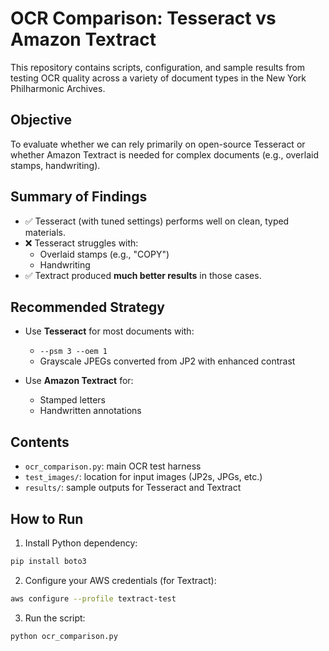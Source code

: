 # OCR Comparison: Tesseract vs Amazon Textract

This repository contains scripts, configuration, and sample results from testing OCR quality across a variety of document types in the New York Philharmonic Archives.

## Objective

To evaluate whether we can rely primarily on open-source Tesseract or whether Amazon Textract is needed for complex documents (e.g., overlaid stamps, handwriting).

## Summary of Findings

- ✅ Tesseract (with tuned settings) performs well on clean, typed materials.
- ❌ Tesseract struggles with:
  - Overlaid stamps (e.g., "COPY")
  - Handwriting
- ✅ Textract produced **much better results** in those cases.

## Recommended Strategy

- Use **Tesseract** for most documents with:
  - `--psm 3 --oem 1`
  - Grayscale JPEGs converted from JP2 with enhanced contrast

- Use **Amazon Textract** for:
  - Stamped letters
  - Handwritten annotations

## Contents

- `ocr_comparison.py`: main OCR test harness
- `test_images/`: location for input images (JP2s, JPGs, etc.)
- `results/`: sample outputs for Tesseract and Textract

## How to Run

1. Install Python dependency:

```bash
pip install boto3
```

2. Configure your AWS credentials (for Textract):

```bash
aws configure --profile textract-test
```

3. Run the script:

```bash
python ocr_comparison.py
```
